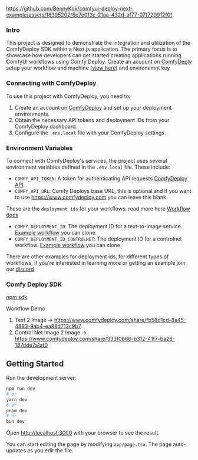 https://github.com/BennyKok/comfyui-deploy-next-example/assets/18395202/6e7e013c-21aa-432d-af77-07f729912f0f

### Intro

This project is designed to demonstrate the integration and utilization of the ComfyDeploy SDK within a Next.js application.
The primary focus is to showcase how developers can get started creating applications running ComfyUI workflows using Comfy Deploy.
Create an account on [ComfyDeply](https://comfydeploy.com/) setup your workflow and machine ([view here](https://twitter.com/BennyKokMusic/status/1746578134311243830)) and environemnt key

### Connecting with ComfyDeploy

To use this project with ComfyDeploy, you need to:

1. Create an account on [ComfyDeploy](https://comfydeploy.com/) and set up your deployment environments.
2. Obtain the necessary API tokens and deployment IDs from your ComfyDeploy dashboard.
3. Configure the `.env.local` file with your ComfyDeploy settings.

### Environment Variables

To connect with ComfyDeploy's services, the project uses several environment variables defined in the `.env.local` file. These include:

- `COMFY_API_TOKEN`: A token for authenticating API requests [ComfyDeploy API](https://www.comfydeploy.com/api-keys).
- `COMFY_API_URL`: Comfy Deploys base URL, this is optional and if you want to use https://www.comfydeploy.com you can leave this blank.

These are the `deployment ids` for your workflows. read more here [Workflow docs](https://www.comfydeploy.com/docs/workflows#deployments-and-apis)

- `COMFY_DEPLOYMENT_ID`: The deployment ID for a text-to-image service. [Example workflow](https://www.comfydeploy.com/docs/workflows#deployments-and-apis) you can clone.
- `COMFY_DEPLOYMENT_ID_CONTROLNET`: The deployment ID for a controlnet workflow. [Example workflow](https://www.comfydeploy.com/share/333f0b66-b312-41f7-ba26-187dde7a1af0) you can clone.

There are other examples for deployment ids, for different types of workflows, if you're interested in learning more or getting an example join our [discord](https://discord.gg/7hn3vN8p)

### Comfy Deploy SDK

[npm sdk](https://www.npmjs.com/package/comfydeploy)

Workflow Demo

1. Text 2 Image -> https://www.comfydeploy.com/share/fb58d1cd-8a45-4893-9ab4-ea88d713c9b7
2. Control Net Image 2 Image -> https://www.comfydeploy.com/share/333f0b66-b312-41f7-ba26-187dde7a1af0

## Getting Started

Run the development server:

```bash
npm run dev
# or
yarn dev
# or
pnpm dev
# or
bun dev
```

Open [http://localhost:3000](http://localhost:3000) with your browser to see the result.

You can start editing the page by modifying `app/page.tsx`. The page auto-updates as you edit the file.
